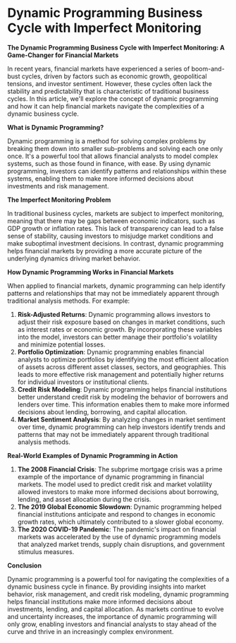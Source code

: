 # Dynamic Programming Business Cycle with Imperfect Monitoring

**The Dynamic Programming Business Cycle with Imperfect Monitoring: A Game-Changer for Financial Markets**

In recent years, financial markets have experienced a series of boom-and-bust cycles, driven by factors such as economic growth, geopolitical tensions, and investor sentiment. However, these cycles often lack the stability and predictability that is characteristic of traditional business cycles. In this article, we'll explore the concept of dynamic programming and how it can help financial markets navigate the complexities of a dynamic business cycle.

**What is Dynamic Programming?**

Dynamic programming is a method for solving complex problems by breaking them down into smaller sub-problems and solving each one only once. It's a powerful tool that allows financial analysts to model complex systems, such as those found in finance, with ease. By using dynamic programming, investors can identify patterns and relationships within these systems, enabling them to make more informed decisions about investments and risk management.

**The Imperfect Monitoring Problem**

In traditional business cycles, markets are subject to imperfect monitoring, meaning that there may be gaps between economic indicators, such as GDP growth or inflation rates. This lack of transparency can lead to a false sense of stability, causing investors to misjudge market conditions and make suboptimal investment decisions. In contrast, dynamic programming helps financial markets by providing a more accurate picture of the underlying dynamics driving market behavior.

**How Dynamic Programming Works in Financial Markets**

When applied to financial markets, dynamic programming can help identify patterns and relationships that may not be immediately apparent through traditional analysis methods. For example:

1. **Risk-Adjusted Returns**: Dynamic programming allows investors to adjust their risk exposure based on changes in market conditions, such as interest rates or economic growth. By incorporating these variables into the model, investors can better manage their portfolio's volatility and minimize potential losses.
2. **Portfolio Optimization**: Dynamic programming enables financial analysts to optimize portfolios by identifying the most efficient allocation of assets across different asset classes, sectors, and geographies. This leads to more effective risk management and potentially higher returns for individual investors or institutional clients.
3. **Credit Risk Modeling**: Dynamic programming helps financial institutions better understand credit risk by modeling the behavior of borrowers and lenders over time. This information enables them to make more informed decisions about lending, borrowing, and capital allocation.
4. **Market Sentiment Analysis**: By analyzing changes in market sentiment over time, dynamic programming can help investors identify trends and patterns that may not be immediately apparent through traditional analysis methods.

**Real-World Examples of Dynamic Programming in Action**

1. **The 2008 Financial Crisis**: The subprime mortgage crisis was a prime example of the importance of dynamic programming in financial markets. The model used to predict credit risk and market volatility allowed investors to make more informed decisions about borrowing, lending, and asset allocation during the crisis.
2. **The 2019 Global Economic Slowdown**: Dynamic programming helped financial institutions anticipate and respond to changes in economic growth rates, which ultimately contributed to a slower global economy.
3. **The 2020 COVID-19 Pandemic**: The pandemic's impact on financial markets was accelerated by the use of dynamic programming models that analyzed market trends, supply chain disruptions, and government stimulus measures.

**Conclusion**

Dynamic programming is a powerful tool for navigating the complexities of a dynamic business cycle in finance. By providing insights into market behavior, risk management, and credit risk modeling, dynamic programming helps financial institutions make more informed decisions about investments, lending, and capital allocation. As markets continue to evolve and uncertainty increases, the importance of dynamic programming will only grow, enabling investors and financial analysts to stay ahead of the curve and thrive in an increasingly complex environment.
